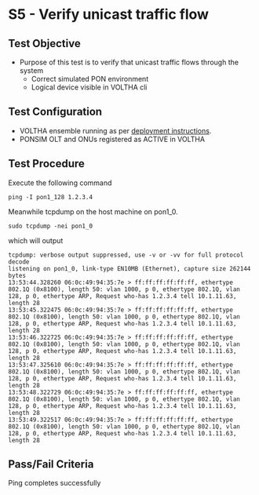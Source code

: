 # S5 - Verify unicast traffic flow

## Test Objective

* Purpose of this test is to verify that unicast traffic flows through the system
    * Correct simulated PON environment
    * Logical device visible in VOLTHA cli

## Test Configuration

* VOLTHA ensemble running as per [deployment instructions](V01_voltha_bringup_deploy.md).
* PONSIM OLT and ONUs registered as ACTIVE in VOLTHA

## Test Procedure

Execute the following command

```shell
ping -I pon1_128 1.2.3.4
```

Meanwhile tcpdump on the host machine on pon1_0.

```shell
sudo tcpdump -nei pon1_0
```

which will output

```shell
tcpdump: verbose output suppressed, use -v or -vv for full protocol decode
listening on pon1_0, link-type EN10MB (Ethernet), capture size 262144 bytes
13:53:44.328260 06:0c:49:94:35:7e > ff:ff:ff:ff:ff:ff, ethertype 802.1Q (0x8100), length 50: vlan 1000, p 0, ethertype 802.1Q, vlan 128, p 0, ethertype ARP, Request who-has 1.2.3.4 tell 10.1.11.63, length 28
13:53:45.322475 06:0c:49:94:35:7e > ff:ff:ff:ff:ff:ff, ethertype 802.1Q (0x8100), length 50: vlan 1000, p 0, ethertype 802.1Q, vlan 128, p 0, ethertype ARP, Request who-has 1.2.3.4 tell 10.1.11.63, length 28
13:53:46.322725 06:0c:49:94:35:7e > ff:ff:ff:ff:ff:ff, ethertype 802.1Q (0x8100), length 50: vlan 1000, p 0, ethertype 802.1Q, vlan 128, p 0, ethertype ARP, Request who-has 1.2.3.4 tell 10.1.11.63, length 28
13:53:47.325610 06:0c:49:94:35:7e > ff:ff:ff:ff:ff:ff, ethertype 802.1Q (0x8100), length 50: vlan 1000, p 0, ethertype 802.1Q, vlan 128, p 0, ethertype ARP, Request who-has 1.2.3.4 tell 10.1.11.63, length 28
13:53:48.322729 06:0c:49:94:35:7e > ff:ff:ff:ff:ff:ff, ethertype 802.1Q (0x8100), length 50: vlan 1000, p 0, ethertype 802.1Q, vlan 128, p 0, ethertype ARP, Request who-has 1.2.3.4 tell 10.1.11.63, length 28
13:53:49.322517 06:0c:49:94:35:7e > ff:ff:ff:ff:ff:ff, ethertype 802.1Q (0x8100), length 50: vlan 1000, p 0, ethertype 802.1Q, vlan 128, p 0, ethertype ARP, Request who-has 1.2.3.4 tell 10.1.11.63, length 28
```

## Pass/Fail Criteria

Ping completes successfully

